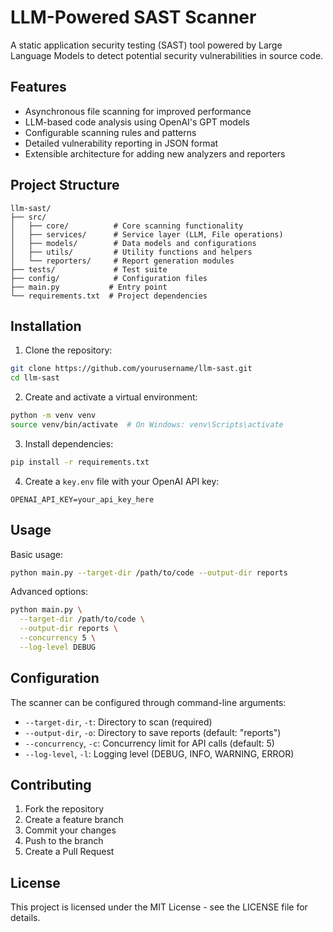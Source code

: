 # LLM-Powered SAST Scanner

A static application security testing (SAST) tool powered by Large Language Models to detect potential security vulnerabilities in source code.

## Features

- Asynchronous file scanning for improved performance
- LLM-based code analysis using OpenAI's GPT models
- Configurable scanning rules and patterns
- Detailed vulnerability reporting in JSON format
- Extensible architecture for adding new analyzers and reporters

## Project Structure

```
llm-sast/
├── src/
│   ├── core/          # Core scanning functionality
│   ├── services/      # Service layer (LLM, File operations)
│   ├── models/        # Data models and configurations
│   ├── utils/         # Utility functions and helpers
│   └── reporters/     # Report generation modules
├── tests/             # Test suite
├── config/            # Configuration files
├── main.py           # Entry point
└── requirements.txt  # Project dependencies
```

## Installation

1. Clone the repository:
```bash
git clone https://github.com/yourusername/llm-sast.git
cd llm-sast
```

2. Create and activate a virtual environment:
```bash
python -m venv venv
source venv/bin/activate  # On Windows: venv\Scripts\activate
```

3. Install dependencies:
```bash
pip install -r requirements.txt
```

4. Create a `key.env` file with your OpenAI API key:
```
OPENAI_API_KEY=your_api_key_here
```

## Usage

Basic usage:
```bash
python main.py --target-dir /path/to/code --output-dir reports
```

Advanced options:
```bash
python main.py \
  --target-dir /path/to/code \
  --output-dir reports \
  --concurrency 5 \
  --log-level DEBUG
```

## Configuration

The scanner can be configured through command-line arguments:

- `--target-dir`, `-t`: Directory to scan (required)
- `--output-dir`, `-o`: Directory to save reports (default: "reports")
- `--concurrency`, `-c`: Concurrency limit for API calls (default: 5)
- `--log-level`, `-l`: Logging level (DEBUG, INFO, WARNING, ERROR)

## Contributing

1. Fork the repository
2. Create a feature branch
3. Commit your changes
4. Push to the branch
5. Create a Pull Request

## License

This project is licensed under the MIT License - see the LICENSE file for details.
